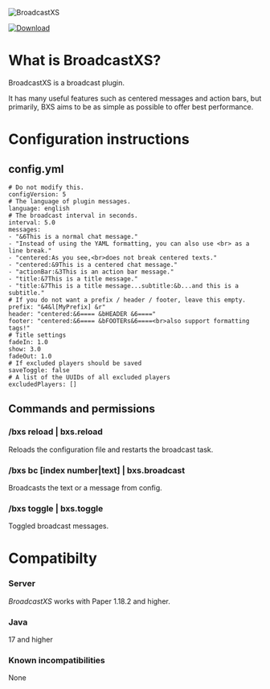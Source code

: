 ![BroadcastXS](http://feuerstern.bplaced.net/ressourcen/logos/BroadcastXS.png)

[![Download](http://feuerstern.bplaced.net/ressourcen/buttons/Download.png)](http://erethon.de/repo/de/erethon/broadcastxs)

# What is BroadcastXS?
BroadcastXS is a broadcast plugin.

It has many useful features such as centered messages and action bars, but primarily, BXS aims to be as simple as possible to offer best performance.

# Configuration instructions
## config.yml
```
# Do not modify this.
configVersion: 5
# The language of plugin messages.
language: english
# The broadcast interval in seconds.
interval: 5.0
messages:
- "&6This is a normal chat message."
- "Instead of using the YAML formatting, you can also use <br> as a line break."
- "centered:As you see,<br>does not break centered texts."
- "centered:&9This is a centered chat message."
- "actionBar:&3This is an action bar message."
- "title:&7This is a title message."
- "title:&7This is a title message...subtitle:&b...and this is a subtitle."
# If you do not want a prefix / header / footer, leave this empty.
prefix: "&4&l[MyPrefix] &r"
header: "centered:&6==== &bHEADER &6===="
footer: "centered:&6==== &bFOOTERs&6====<br>also support formatting tags!"
# Title settings
fadeIn: 1.0
show: 3.0
fadeOut: 1.0
# If excluded players should be saved
saveToggle: false
# A list of the UUIDs of all excluded players
excludedPlayers: []
```

## Commands and permissions
### /bxs reload | bxs.reload
Reloads the configuration file and restarts the broadcast task.

### /bxs bc [index number|text] | bxs.broadcast
Broadcasts the text or a message from config.

### /bxs toggle | bxs.toggle
Toggled broadcast messages.

# Compatibilty
### Server
_BroadcastXS_ works with Paper 1.18.2 and higher. 

### Java
17 and higher

### Known incompatibilities
None
